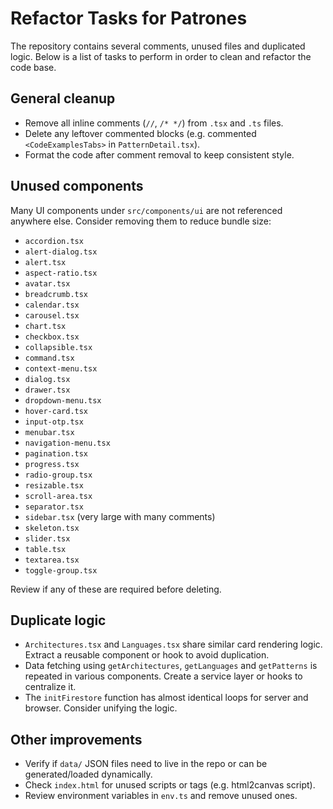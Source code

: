 # Refactor Tasks for Patrones

The repository contains several comments, unused files and duplicated logic. Below is a list of tasks to perform in order to clean and refactor the code base.

## General cleanup
- Remove all inline comments (`//`, `/* */`) from `.tsx` and `.ts` files.
- Delete any leftover commented blocks (e.g. commented `<CodeExamplesTabs>` in `PatternDetail.tsx`).
- Format the code after comment removal to keep consistent style.

## Unused components
Many UI components under `src/components/ui` are not referenced anywhere else. Consider removing them to reduce bundle size:
- `accordion.tsx`
- `alert-dialog.tsx`
- `alert.tsx`
- `aspect-ratio.tsx`
- `avatar.tsx`
- `breadcrumb.tsx`
- `calendar.tsx`
- `carousel.tsx`
- `chart.tsx`
- `checkbox.tsx`
- `collapsible.tsx`
- `command.tsx`
- `context-menu.tsx`
- `dialog.tsx`
- `drawer.tsx`
- `dropdown-menu.tsx`
- `hover-card.tsx`
- `input-otp.tsx`
- `menubar.tsx`
- `navigation-menu.tsx`
- `pagination.tsx`
- `progress.tsx`
- `radio-group.tsx`
- `resizable.tsx`
- `scroll-area.tsx`
- `separator.tsx`
- `sidebar.tsx` (very large with many comments)
- `skeleton.tsx`
- `slider.tsx`
- `table.tsx`
- `textarea.tsx`
- `toggle-group.tsx`

Review if any of these are required before deleting.

## Duplicate logic
- `Architectures.tsx` and `Languages.tsx` share similar card rendering logic. Extract a reusable component or hook to avoid duplication.
- Data fetching using `getArchitectures`, `getLanguages` and `getPatterns` is repeated in various components. Create a service layer or hooks to centralize it.
- The `initFirestore` function has almost identical loops for server and browser. Consider unifying the logic.

## Other improvements
- Verify if `data/` JSON files need to live in the repo or can be generated/loaded dynamically.
- Check `index.html` for unused scripts or tags (e.g. html2canvas script).
- Review environment variables in `env.ts` and remove unused ones.

